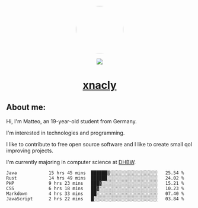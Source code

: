 <p align="center">
  <img style="border-radius: 100px" width="128" height="128" src="https://avatars.githubusercontent.com/u/47723417?v=4"/>
</p>
<p align="center">
  <img src="https://komarev.com/ghpvc/?username=xnacly&&style=flat-square"/>
</p>

<h1 align="center"><a href="https://xnacly.me/"> xnacly</a> </h1>

<h2> About me:</h2>

<p>Hi, I'm Matteo, an 19-year-old student from Germany. </p>
<p>I'm interested in technologies and programming.</p>
<p>I like to contribute to free open source software and I like to create small qol improving projects.</p>
<p>I'm currently majoring in computer science at <a href="https://www.dhbw.de/startseite">DHBW</a>.</p>

<!--START_SECTION:waka-->

```text
Java            15 hrs 45 mins  ██████▒░░░░░░░░░░░░░░░░░░   25.54 %
Rust            14 hrs 49 mins  ██████░░░░░░░░░░░░░░░░░░░   24.02 %
PHP             9 hrs 23 mins   ███▓░░░░░░░░░░░░░░░░░░░░░   15.21 %
CSS             6 hrs 18 mins   ██▓░░░░░░░░░░░░░░░░░░░░░░   10.23 %
Markdown        4 hrs 33 mins   ██░░░░░░░░░░░░░░░░░░░░░░░   07.40 %
JavaScript      2 hrs 22 mins   █░░░░░░░░░░░░░░░░░░░░░░░░   03.84 %
```

<!--END_SECTION:waka-->
